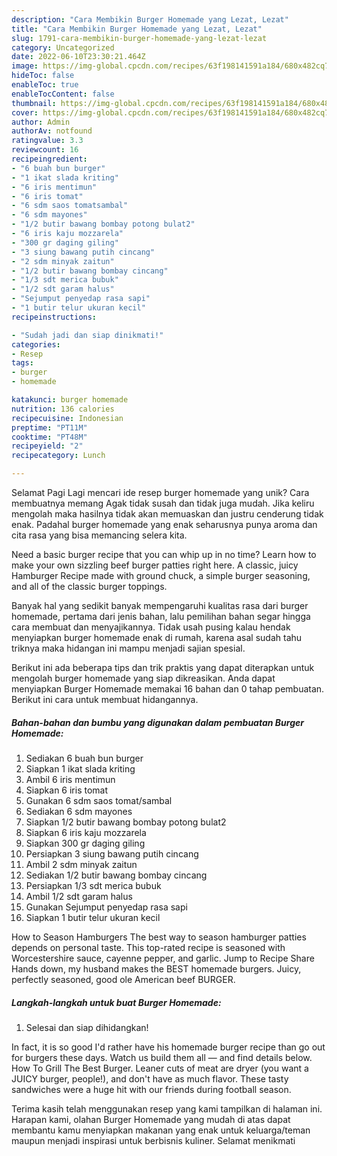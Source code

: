 ```yaml
---
description: "Cara Membikin Burger Homemade yang Lezat, Lezat"
title: "Cara Membikin Burger Homemade yang Lezat, Lezat"
slug: 1791-cara-membikin-burger-homemade-yang-lezat-lezat
category: Uncategorized
date: 2022-06-10T23:30:21.464Z
image: https://img-global.cpcdn.com/recipes/63f198141591a184/680x482cq70/burger-homemade-foto-resep-utama.jpg
hideToc: false
enableToc: true
enableTocContent: false
thumbnail: https://img-global.cpcdn.com/recipes/63f198141591a184/680x482cq70/burger-homemade-foto-resep-utama.jpg
cover: https://img-global.cpcdn.com/recipes/63f198141591a184/680x482cq70/burger-homemade-foto-resep-utama.jpg
author: Admin
authorAv: notfound
ratingvalue: 3.3
reviewcount: 16
recipeingredient:
- "6 buah bun burger"
- "1 ikat slada kriting"
- "6 iris mentimun"
- "6 iris tomat"
- "6 sdm saos tomatsambal"
- "6 sdm mayones"
- "1/2 butir bawang bombay potong bulat2"
- "6 iris kaju mozzarela"
- "300 gr daging giling"
- "3 siung bawang putih cincang"
- "2 sdm minyak zaitun"
- "1/2 butir bawang bombay cincang"
- "1/3 sdt merica bubuk"
- "1/2 sdt garam halus"
- "Sejumput penyedap rasa sapi"
- "1 butir telur ukuran kecil"
recipeinstructions:

- "Sudah jadi dan siap dinikmati!"
categories:
- Resep
tags:
- burger
- homemade

katakunci: burger homemade 
nutrition: 136 calories
recipecuisine: Indonesian
preptime: "PT11M"
cooktime: "PT48M"
recipeyield: "2"
recipecategory: Lunch

---
```



Selamat Pagi Lagi mencari ide resep burger homemade yang unik? Cara membuatnya memang Agak tidak susah dan tidak juga mudah. Jika keliru mengolah maka hasilnya tidak akan memuaskan dan justru cenderung tidak enak. Padahal burger homemade yang enak seharusnya punya aroma dan cita rasa yang bisa memancing selera kita.


Need a basic burger recipe that you can whip up in no time? Learn how to make your own sizzling beef burger patties right here. A classic, juicy Hamburger Recipe made with ground chuck, a simple burger seasoning, and all of the classic burger toppings.

Banyak hal yang sedikit banyak mempengaruhi kualitas rasa dari burger homemade, pertama dari jenis bahan, lalu pemilihan bahan segar hingga cara membuat dan menyajikannya. Tidak usah pusing kalau hendak menyiapkan burger homemade enak di rumah, karena asal sudah tahu triknya maka hidangan ini mampu menjadi sajian spesial.


Berikut ini ada beberapa tips dan trik praktis yang dapat diterapkan untuk mengolah burger homemade yang siap dikreasikan. Anda dapat menyiapkan Burger Homemade memakai 16 bahan dan 0 tahap pembuatan. Berikut ini cara untuk membuat hidangannya.

<!--inarticleads1-->

##### Bahan-bahan dan bumbu yang digunakan dalam pembuatan Burger Homemade:

1. Sediakan 6 buah bun burger
1. Siapkan 1 ikat slada kriting
1. Ambil 6 iris mentimun
1. Siapkan 6 iris tomat
1. Gunakan 6 sdm saos tomat/sambal
1. Sediakan 6 sdm mayones
1. Siapkan 1/2 butir bawang bombay potong bulat2
1. Siapkan 6 iris kaju mozzarela
1. Siapkan 300 gr daging giling
1. Persiapkan 3 siung bawang putih cincang
1. Ambil 2 sdm minyak zaitun
1. Sediakan 1/2 butir bawang bombay cincang
1. Persiapkan 1/3 sdt merica bubuk
1. Ambil 1/2 sdt garam halus
1. Gunakan Sejumput penyedap rasa sapi
1. Siapkan 1 butir telur ukuran kecil


How to Season Hamburgers The best way to season hamburger patties depends on personal taste. This top-rated recipe is seasoned with Worcestershire sauce, cayenne pepper, and garlic. Jump to Recipe Share Hands down, my husband makes the BEST homemade burgers. Juicy, perfectly seasoned, good ole American beef BURGER. 

<!--inarticleads2-->

##### Langkah-langkah untuk buat Burger Homemade:


1. Selesai dan siap dihidangkan!

In fact, it is so good I&#39;d rather have his homemade burger recipe than go out for burgers these days. Watch us build them all — and find details below. How To Grill The Best Burger. Leaner cuts of meat are dryer (you want a JUICY burger, people!), and don&#39;t have as much flavor. These tasty sandwiches were a huge hit with our friends during football season. 

Terima kasih telah menggunakan resep yang kami tampilkan di halaman ini. Harapan kami, olahan Burger Homemade yang mudah di atas dapat membantu kamu menyiapkan makanan yang enak untuk keluarga/teman maupun menjadi inspirasi untuk berbisnis kuliner. Selamat menikmati
